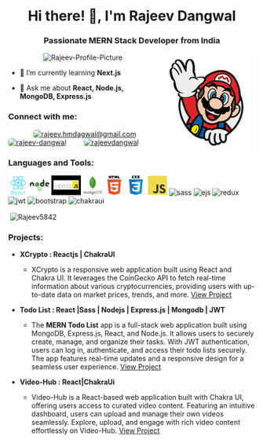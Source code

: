 <h1 align="center">Hi there! 👋, I'm Rajeev Dangwal</h1>
<h3 align="center">Passionate MERN Stack Developer from India</h3>

<img align="right" src="mario.gif" alt="Profile Image" width="200" height="200" />

<p align="center">
  <img src="https://github.com/yourusername/yourrepository/blob/main/gitprofile.gif&show_icons=true&locale=en" alt="Rajeev-Profile-Picture" width="400" />
</p>

- 🌱 I’m currently learning **Next.js**

- 💬 Ask me about **React, Node.js, MongoDB, Express.js**

<h3 align="left">Connect with me:</h3>

<p align="left">
  &nbsp; &nbsp; &nbsp;  &nbsp; &nbsp; &nbsp; &nbsp;<a href="mailto:rajeev.hmdagwal@gmail.com" target="blank"><img src="https://img.shields.io/badge/Email-red" height="30px" width="70px" alt="rajeev.hmdagwal@gmail.com" style="border-radius: 5px;" /></a>
   &nbsp; &nbsp; &nbsp; &nbsp;<!-- Adding space -->
   <a href="https://linkedin.com/in/rajeev-dangwal-014887179" target="blank"><img src="https://img.shields.io/badge/LinkedIn-0077B5?style=flat-square&logo=linkedin&logoColor=white" height="30px" width="100px" alt="rajeev-dangwal" style="border-radius: 5px;" /></a>
   &nbsp; &nbsp; &nbsp; &nbsp;<!-- Adding space -->
   <a href="https://www.instagram.com/rajeevdangwal/" target="blank"><img src="https://img.shields.io/badge/Instagram-E4405F?style=flat-square&logo=instagram&logoColor=white" height="30px" width="100px" alt="rajeevdangwal" style="border-radius: 5px;" /></a>
</p>

<h3 align="left">Languages and Tools:</h3>
<p align="left">
  <img src="https://raw.githubusercontent.com/devicons/devicon/master/icons/react/react-original-wordmark.svg" alt="react" width="40" height="40"/> 
  <img src="https://raw.githubusercontent.com/devicons/devicon/master/icons/nodejs/nodejs-original-wordmark.svg" alt="node.js" width="40" height="40"/>
  <img src="expressjs.webp" alt="express.js" width="60" height="40"/>
  <img src="https://raw.githubusercontent.com/devicons/devicon/master/icons/mongodb/mongodb-original-wordmark.svg" alt="mongodb" width="40" height="40"/>
  <img src="https://raw.githubusercontent.com/devicons/devicon/master/icons/html5/html5-original-wordmark.svg" alt="html5" width="40" height="40"/>
  <img src="https://raw.githubusercontent.com/devicons/devicon/master/icons/css3/css3-original-wordmark.svg" alt="css3" width="40" height="40"/>
  <img src="https://raw.githubusercontent.com/devicons/devicon/master/icons/javascript/javascript-original.svg" alt="javascript" width="40" height="40"/>
  <img src="YOUR_SASS_LOGO_URL_HERE" alt="sass" width="40" height="40"/>

 
  <img src="https://ejs.co/favicon.svg" alt="ejs" width="40" height="40"/>
  <img src="https://redux.js.org/img/redux.svg" alt="redux" width="40" height="40"/>
  <img src="https://jwt.io/img/pic_logo.svg" alt="jwt" width="40" height="40"/>
  <img src="https://getbootstrap.com/docs/5.1/assets/brand/bootstrap-logo-shadow.png" alt="bootstrap" width="40" height="40"/>
  <img src="https://chakra-ui.com/favicon.png" alt="chakraui" width="40" height="40"/>
</p>

<p>&nbsp;<img align="center" src="https://github-readme-stats.vercel.app/api?username=Rajeev5842" alt="Rajeev5842" /></p>

### Projects:

- **XCrypto : Reactjs | ChakraUI**
  
  - XCrypto is a responsive web application built using React and Chakra UI. It leverages the CoinGecko API to fetch real-time information about various cryptocurrencies, providing users with up-to-date data on market prices, trends, and more.
  <a href="https://react-crypto-app-lovat-three.vercel.app/" target="_blank">View Project</a>

- **Todo List : React |Sass | Nodejs | Express.js | Mongodb | JWT**

  - The **MERN Todo List** app is a full-stack web application built using MongoDB, Express.js, React, and Node.js. It allows users to securely create, manage, and organize their tasks. With JWT authentication, users can log in, authenticate, and access their todo lists securely. The app features real-time updates and a responsive design for a seamless user experience.
    <a href="https://github.com/Rajeev5842/nodejs_todoapp">View Project</a>

- **Video-Hub : React|ChakraUi**

   - Video-Hub is a React-based web application built with Chakra UI, offering users access to curated video content. Featuring an intuitive dashboard, users can upload and manage their own videos seamlessly. Explore, upload, and engage with rich video content effortlessly on Video-Hub.
     <a href="videoapp-flax.vercel.app">View Project</a>
  





